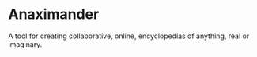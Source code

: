 # Anaximander
A tool for creating collaborative, online, encyclopedias of anything, real or imaginary.